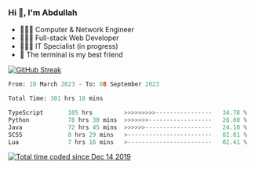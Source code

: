 <h3>Hi 👋, I'm Abdullah</h3>

- 👷🏼‍♂️ Computer & Network Engineer
- 👨🏻‍💻 Full-stack Web Developer
- 👨🏻‍💻 IT Specialist (in progress)
- 🖤 The terminal is my best friend

[![GitHub Streak](https://streak-stats.demolab.com?user=al3bad&theme=transparent&date_format=j%20M%5B%20Y%5D)](https://git.io/streak-stats)

<!--START_SECTION:waka-->

```python
From: 10 March 2023 - To: 08 September 2023

Total Time: 301 hrs 18 mins

TypeScript       105 hrs         >>>>>>>>>----------------   34.78 %
Python           78 hrs 30 mins  >>>>>>>------------------   26.00 %
Java             72 hrs 45 mins  >>>>>>-------------------   24.10 %
SCSS             8 hrs 29 mins   >------------------------   02.81 %
Lua              7 hrs 16 mins   >------------------------   02.41 %
```

<!--END_SECTION:waka-->

<p>
  <a href="https://wakatime.com/@ce2a2aac-0d6b-4d65-b864-8a4bcaf12967"><img src="https://wakatime.com/badge/user/ce2a2aac-0d6b-4d65-b864-8a4bcaf12967.svg" alt="Total time coded since Dec 14 2019" /></a>
</p>
